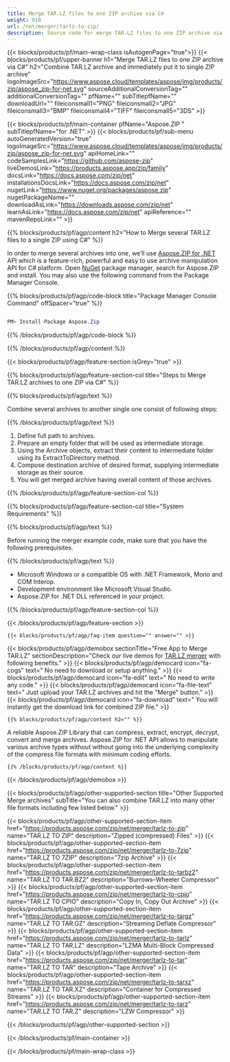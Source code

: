 ```yaml
---
title: Merge TAR.LZ files to one ZIP archive via C# 
weight: 910
url: /net/merger/tarlz-to-zip/
description: Source code for merge TAR.LZ files to one ZIP archive via C#. Use API example code for combine TAR.LZ files to a single ZIP within VB.NET Asp.NET or any .NET based application.
---
```


{{< blocks/products/pf/main-wrap-class isAutogenPage="true">}}
{{< blocks/products/pf/upper-banner h1="Merge TAR.LZ files to one ZIP archive via C#" h2="Combine TAR.LZ archive and immediately put it to single ZIP archive" logoImageSrc="https://www.aspose.cloud/templates/aspose/img/products/zip/aspose_zip-for-net.svg" sourceAdditionalConversionTag="" additionalConversionTag="" pfName="" subTitlepfName="" downloadUrl="" fileiconsmall1="PNG" fileiconsmall2="JPG" fileiconsmall3="BMP" fileiconsmall4="TIFF" fileiconsmall5="3DS" >}}

{{< blocks/products/pf/main-container pfName="Aspose.ZIP " subTitlepfName="for .NET" >}}
{{< blocks/products/pf/sub-menu autoGeneratedVersion="true" logoImageSrc="https://www.aspose.cloud/templates/aspose/img/products/zip/aspose_zip-for-net.svg" apiHomeLink="" codeSamplesLink="https://github.com/aspose-zip" liveDemosLink="https://products.aspose.app/zip/family" docsLink="https://docs.aspose.com/zip/net" installationsDocsLink="https://docs.aspose.com/zip/net" nugetLink="https://www.nuget.org/packages/aspose.zip" nugetPackageName="" downloadAsLink="https://downloads.aspose.com/zip/net" learnAsLink="https://docs.aspose.com/zip/net" apiReference="" mavenRepoLink="" >}}

{{% blocks/products/pf/agp/content h2="How to Merge several TAR.LZ files to a single ZIP using C#" %}}

 In order to merge several archives into one, we’ll use
 [Aspose.ZIP for .NET](https://products.aspose.com/zip/net) 
 API which is a feature-rich, powerful and easy to use archive manipulation API for C# platform. Open
 [NuGet](https://www.nuget.org/packages/aspose.zip) 
 package manager, search for
 Aspose.ZIP and install. You may also use the following command from the Package Manager Console.

{{% blocks/products/pf/agp/code-block title="Package Manager Console Command" offSpacer="true" %}}

```cs

PM> Install-Package Aspose.Zip

```

{{% /blocks/products/pf/agp/code-block %}}

{{% /blocks/products/pf/agp/content %}}

{{< blocks/products/pf/agp/feature-section isGrey="true" >}}

{{% blocks/products/pf/agp/feature-section-col title="Steps to Merge TAR.LZ archives to one ZIP via C#" %}}

{{% blocks/products/pf/agp/text %}}

Combine several archives to another single one consist of following steps:

{{% /blocks/products/pf/agp/text %}}

1.  Define full path to archives.
1.  Prepare an empty folder that will be used as intermediate storage.
1.  Using the Archive objects, extract their content to intermediate folder using its ExtractToDirectory method.
1.  Compose destination archive of desired format, supplying intermediate storage as their source.
1.  You will get merged archive having overall content of those archives.


{{% /blocks/products/pf/agp/feature-section-col %}}

{{% blocks/products/pf/agp/feature-section-col title="System Requirements" %}}

{{% blocks/products/pf/agp/text %}}

 Before running the merger example code, make sure that you have the following prerequisites.

{{% /blocks/products/pf/agp/text %}}

-  Microsoft Windows or a compatible OS with .NET Framework, Mono and COM Interop.
-  Development environment like Microsoft Visual Studio.
-  Aspose.ZIP for .NET DLL referenced in your project.

{{% /blocks/products/pf/agp/feature-section-col %}}

{{< /blocks/products/pf/agp/feature-section >}}

    {{< blocks/products/pf/agp/faq-item question="" answer="" >}}
 

<!-- aboutfile Starts -->

{{< blocks/products/pf/agp/demobox sectionTitle="Free App to Merge TAR.LZ" sectionDescription="Check our live demos for [TAR.LZ merger](https://products.aspose.app/zip/merger/tarlz) with following benefits." >}}
        {{< blocks/products/pf/agp/democard icon="fa-cogs" text=" No need to download or setup anything." >}}
        {{< blocks/products/pf/agp/democard icon="fa-edit" text=" No need to write any code." >}}
        {{< blocks/products/pf/agp/democard icon="fa-file-text" text=" Just upload your TAR.LZ archives and hit the \"Merge\" button." >}}
        {{< blocks/products/pf/agp/democard icon="fa-download" text=" You will instantly get the download link for combined ZIP file." >}}

    {{% blocks/products/pf/agp/content h2="" %}}

 A reliable Aspose.ZIP Library that can compress, extract, encrypt, decrypt, convert and merge archives. Aspose.ZIP for .NET API allows to manipulate various archive types without without going into the underlying complexity of the compress file formats with minimum coding efforts.


    {{% /blocks/products/pf/agp/content %}}

{{< /blocks/products/pf/agp/demobox >}}

<!-- aboutfile Ends -->

{{< blocks/products/pf/agp/other-supported-section title="Other Supported Merge archives" subTitle="You can also combine TAR.LZ into many other file formats including few listed below." >}}

{{< blocks/products/pf/agp/other-supported-section-item href="https://products.aspose.com/zip/net/merger/tarlz-to-zip" name="TAR.LZ TO ZIP" description="Zipped (compressed) Files" >}}
{{< blocks/products/pf/agp/other-supported-section-item href="https://products.aspose.com/zip/net/merger/tarlz-to-7zip" name="TAR.LZ TO 7ZIP" description="7zip Archive" >}}
{{< blocks/products/pf/agp/other-supported-section-item href="https://products.aspose.com/zip/net/merger/tarlz-to-tarbz2" name="TAR.LZ TO TAR.BZ2" description="Burrows–Wheeler Compressor" >}}
{{< blocks/products/pf/agp/other-supported-section-item href="https://products.aspose.com/zip/net/merger/tarlz-to-cpio" name="TAR.LZ TO CPIO" description="Copy In, Copy Out Archive" >}}
{{< blocks/products/pf/agp/other-supported-section-item href="https://products.aspose.com/zip/net/merger/tarlz-to-targz" name="TAR.LZ TO TAR.GZ" description="Streaming Deflate Compressor" >}}
{{< blocks/products/pf/agp/other-supported-section-item href="https://products.aspose.com/zip/net/merger/tarlz-to-tarlz" name="TAR.LZ TO TAR.LZ" description="LZMA Multi-Block Compressed Data" >}}
{{< blocks/products/pf/agp/other-supported-section-item href="https://products.aspose.com/zip/net/merger/tarlz-to-tar" name="TAR.LZ TO TAR" description="Tape Archive" >}}
{{< blocks/products/pf/agp/other-supported-section-item href="https://products.aspose.com/zip/net/merger/tarlz-to-tarxz" name="TAR.LZ TO TAR.XZ" description="Container for Compressed Streams" >}}
{{< blocks/products/pf/agp/other-supported-section-item href="https://products.aspose.com/zip/net/merger/tarlz-to-tarz" name="TAR.LZ TO TAR.Z" description="LZW Compressor" >}}

{{< /blocks/products/pf/agp/other-supported-section >}}

{{< /blocks/products/pf/main-container >}}
    
{{< /blocks/products/pf/main-wrap-class >}}